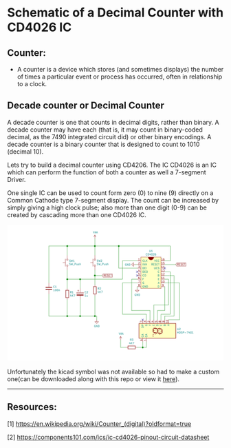# Schematic of a Decimal Counter with CD4026 IC

## Counter:

- A counter is a device which stores (and sometimes displays) the number of times a particular event or process has occurred, often in relationship to a clock. 

##  Decade counter or Decimal Counter 

A decade counter is one that counts in decimal digits, rather than binary. A decade counter may have each (that is, it may count in binary-coded decimal, as the 7490 integrated circuit did) or other binary encodings. A decade counter is a binary counter that is designed to count to 1010 (decimal 10).

Lets try to build a decimal counter using CD4206. The IC CD4026 is an IC which can perform the function of both a counter as well a 7-segment Driver. 

One single IC can be used to count form zero (0) to nine (9) directly on a Common Cathode type 7-segment display. The count can be increased by simply giving a high clock pulse; also more than one digit (0-9) can be created by cascading more than one CD4026 IC. 

![Schematic image](https://raw.githubusercontent.com/Ikarthikmb/Circuit-Designs/master/decimal_counter/out/decimal_counter_schematic_image.png)

Unfortunately the kicad symbol was not available so had to make a custom one(can be downloaded along with this repo or view it [here]()).

---

## Resources:

[1] https://en.wikipedia.org/wiki/Counter_(digital)?oldformat=true

[2] https://components101.com/ics/ic-cd4026-pinout-circuit-datasheet
